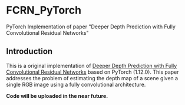 # FCRN_PyTorch
PyTorch Implementation of paper "Deeper Depth Prediction with Fully Convolutional Residual Networks"



## Introduction

This is a original implementation of [Deeper Depth Prediction with Fully Convolutional Residual Networks](http://ieeexplore.ieee.org/document/7785097/) based on PyTorch (1.12.0). This paper addresses the problem of estimating the depth map of a scene given a single RGB image using a fully convolutional architecture.



**Code will be uploaded in the near future.** 





